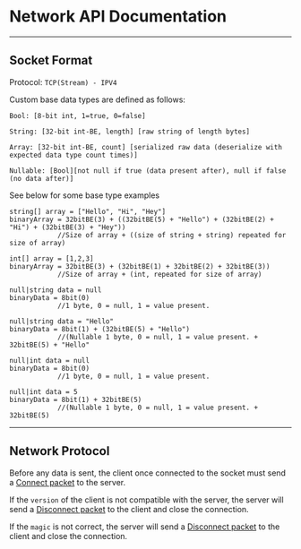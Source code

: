 # Network API Documentation

<hr />

## Socket Format

Protocol: `TCP(Stream) - IPV4`

Custom base data types are defined as follows:

```
Bool: [8-bit int, 1=true, 0=false]

String: [32-bit int-BE, length] [raw string of length bytes]

Array: [32-bit int-BE, count] [serialized raw data (deserialize with expected data type count times)]

Nullable: [Bool][not null if true (data present after), null if false (no data after)]
```

See below for some base type examples
```
string[] array = ["Hello", "Hi", "Hey"]
binaryArray = 32bitBE(3) + ((32bitBE(5) + "Hello") + (32bitBE(2) + "Hi") + (32bitBE(3) + "Hey"))
            //Size of array + ((size of string + string) repeated for size of array)

int[] array = [1,2,3]
binaryArray = 32bitBE(3) + (32bitBE(1) + 32bitBE(2) + 32bitBE(3))
            //Size of array + (int, repeated for size of array)

null|string data = null
binaryData = 8bit(0)
            //1 byte, 0 = null, 1 = value present.

null|string data = "Hello"
binaryData = 8bit(1) + (32bitBE(5) + "Hello")
            //(Nullable 1 byte, 0 = null, 1 = value present. + 32bitBE(5) + "Hello"

null|int data = null
binaryData = 8bit(0)
            //1 byte, 0 = null, 1 = value present.

null|int data = 5
binaryData = 8bit(1) + 32bitBE(5)
            //(Nullable 1 byte, 0 = null, 1 = value present. + 32bitBE(5)
```

<hr />

## Network Protocol

Before any data is sent, the client once connected to the socket
must send a [Connect packet](TODO) to the server.

If the `version` of the client is not compatible with the server, the server will send a [Disconnect packet](TODO) to the client and close the connection.

If the `magic` is not correct, the server will send a [Disconnect packet](TODO) to the client and close the connection.